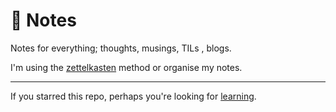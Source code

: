 # 📓 Notes 

Notes for everything; thoughts, musings, TILs , blogs.

I'm using the [zettelkasten](permanent-notes/zettelkasten.md) method or organise my notes.

---

If you starred this repo, perhaps you're looking for [learning](permanent-notes/learning.md).